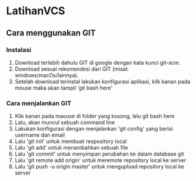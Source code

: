 # LatihanVCS
## Cara menggunakan GIT

###  Instalasi
1. Download terlebih dahulu GIT di google dengan kata kunci git-scm.
2. Download sesuai rekomendesi dari GIT (misal: windows/macOs/lainnya).
3. Setelah download terinstal lakukan konfigurasi aplikasi, klik kanan pada mouse maka akan tampil 'git bash here'

### Cara menjalankan GIT
1. Klik kanan pada maouse di folder yang kosong, lalu git bash here
2. Lalu, akan muncul sebuah command line
3. Lakukan konfigurasi dengan menjalankan 'git config' yang berisi username dan email
4. Lalu 'git init' untuk membuat respository local
5. Lalu 'git add' untuk menambahkan sebuah file
6. Lalu 'git commit' untuk menyimpan perubahan ke dalam database git
7. Lalu 'git remote add origin' untuk meremote repository local ke server
8. Lalu 'git push -u origin master' untuk mengupload repository local ke server
